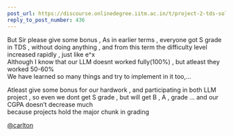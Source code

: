 ```yaml
---
post_url: https://discourse.onlinedegree.iitm.ac.in/t/project-2-tds-solver-discussion-thread/169029/449
reply_to_post_number: 436
---
```

But Sir please give some bonus , As in earlier terms , everyone got S grade in TDS , without doing anything , and from this term the difficulty level increased rapidly , just like e^x  
Although I know that our LLM doesnt worked fully(100%) , but atleast they worked 50-60%  
We have learned so many things and try to implement in it too,…

Atleast give some bonus for our hardwork , and participating in both LLM project , so even we dont get S grade , but will get B , A , grade … and our CGPA doesn’t decrease much  
because projects hold the major chunk in grading

[@carlton](/u/carlton)